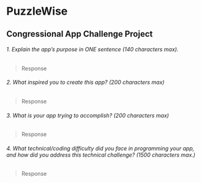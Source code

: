 # PuzzleWise

## Congressional App Challenge Project

###### 1. Explain the app’s purpose in ONE sentence (140 characters max).

> Response

###### 2. What inspired you to create this app? (200 characters max)

> Response

###### 3. What is your app trying to accomplish? (200 characters max)

> Response

###### 4. What technical/coding difficulty did you face in programming your app, and how did you address this technical challenge? (1500 characters max.) 

> Response
